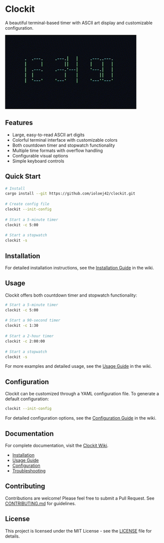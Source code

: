 # Clockit

A beautiful terminal-based timer with ASCII art display and customizable configuration.

![Clockit Demo](docs/demo.gif)

## Features

- Large, easy-to-read ASCII art digits
- Colorful terminal interface with customizable colors
- Both countdown timer and stopwatch functionality
- Multiple time formats with overflow handling
- Configurable visual options
- Simple keyboard controls

## Quick Start

```bash
# Install
cargo install --git https://github.com/ioloej42/clockit.git

# Create config file
clockit --init-config

# Start a 5-minute timer
clockit -c 5:00

# Start a stopwatch
clockit -s
```

## Installation

For detailed installation instructions, see the [Installation Guide](https://github.com/ioloej42/clockit/wiki/Installation) in the wiki.

## Usage

Clockit offers both countdown timer and stopwatch functionality:

```bash
# Start a 5-minute timer
clockit -c 5:00

# Start a 90-second timer
clockit -c 1:30

# Start a 2-hour timer
clockit -c 2:00:00

# Start a stopwatch
clockit -s
```

For more examples and detailed usage, see the [Usage Guide](https://github.com/ioloej42/clockit/wiki/Usage-Guide) in the wiki.

## Configuration

Clockit can be customized through a YAML configuration file. To generate a default configuration:

```bash
clockit --init-config
```

For detailed configuration options, see the [Configuration Guide](https://github.com/ioloej42/clockit/wiki/Configuration) in the wiki.

## Documentation

For complete documentation, visit the [Clockit Wiki](https://github.com/ioloej42/clockit/wiki).

- [Installation](https://github.com/ioloej42/clockit/wiki/Installation)
- [Usage Guide](https://github.com/ioloej42/clockit/wiki/Usage-Guide)
- [Configuration](https://github.com/ioloej42/clockit/wiki/Configuration)
- [Troubleshooting](https://github.com/ioloej42/clockit/wiki/Troubleshooting)

## Contributing

Contributions are welcome! Please feel free to submit a Pull Request. See [CONTRIBUTING.md](CONTRIBUTING.md) for guidelines.

## License

This project is licensed under the MIT License - see the [LICENSE](LICENSE) file for details.